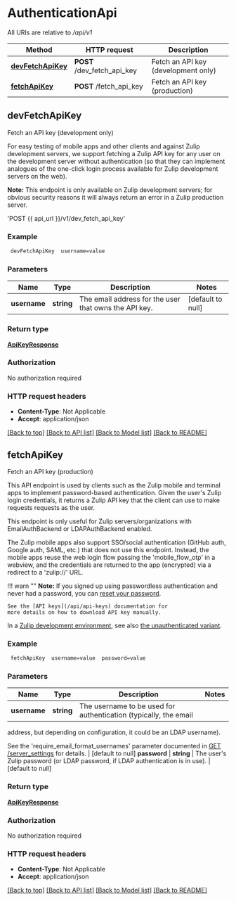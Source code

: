 # AuthenticationApi

All URIs are relative to */api/v1*

Method | HTTP request | Description
------------- | ------------- | -------------
[**devFetchApiKey**](AuthenticationApi.md#devFetchApiKey) | **POST** /dev_fetch_api_key | Fetch an API key (development only)
[**fetchApiKey**](AuthenticationApi.md#fetchApiKey) | **POST** /fetch_api_key | Fetch an API key (production)



## devFetchApiKey

Fetch an API key (development only)

For easy testing of mobile apps and other clients and against Zulip
development servers, we support fetching a Zulip API key for any user
on the development server without authentication (so that they can
implement analogues of the one-click login process available for Zulip
development servers on the web).

**Note:** This endpoint is only available on Zulip development
servers; for obvious security reasons it will always return an error
in a Zulip production server.

'POST {{ api_url }}/v1/dev_fetch_api_key'

### Example

```bash
 devFetchApiKey  username=value
```

### Parameters


Name | Type | Description  | Notes
------------- | ------------- | ------------- | -------------
 **username** | **string** | The email address for the user that owns the API key. | [default to null]

### Return type

[**ApiKeyResponse**](ApiKeyResponse.md)

### Authorization

No authorization required

### HTTP request headers

- **Content-Type**: Not Applicable
- **Accept**: application/json

[[Back to top]](#) [[Back to API list]](../README.md#documentation-for-api-endpoints) [[Back to Model list]](../README.md#documentation-for-models) [[Back to README]](../README.md)


## fetchApiKey

Fetch an API key (production)

This API endpoint is used by clients such as the Zulip mobile and
terminal apps to implement password-based authentication.  Given the
user's Zulip login credentials, it returns a Zulip API key that the client
can use to make requests requests as the user.

This endpoint is only useful for Zulip servers/organizations with
EmailAuthBackend or LDAPAuthBackend enabled.

The Zulip mobile apps also support SSO/social authentication (GitHub
auth, Google auth, SAML, etc.) that does not use this endpoint.  Instead,
the mobile apps reuse the web login flow passing the 'mobile_flow_otp' in
a webview, and the credentials are returned to the app (encrypted) via a redirect
to a 'zulip://' URL.

!!! warn \"\"
    **Note:** If you signed up using passwordless authentication and
    never had a password, you can [reset your password](/help/change-your-password).

    See the [API keys](/api/api-keys) documentation for
    more details on how to download API key manually.

In a [Zulip development environment](https://zulip.readthedocs.io/en/latest/development/overview.html),
see also [the unauthenticated variant](/api/dev-fetch-api-key).

### Example

```bash
 fetchApiKey  username=value  password=value
```

### Parameters


Name | Type | Description  | Notes
------------- | ------------- | ------------- | -------------
 **username** | **string** | The username to be used for authentication (typically, the email
address, but depending on configuration, it could be an LDAP username).

See the 'require_email_format_usernames' parameter documented in
[GET /server_settings](/api/get-server-settings) for details. | [default to null]
 **password** | **string** | The user's Zulip password (or LDAP password, if LDAP authentication is in use). | [default to null]

### Return type

[**ApiKeyResponse**](ApiKeyResponse.md)

### Authorization

No authorization required

### HTTP request headers

- **Content-Type**: Not Applicable
- **Accept**: application/json

[[Back to top]](#) [[Back to API list]](../README.md#documentation-for-api-endpoints) [[Back to Model list]](../README.md#documentation-for-models) [[Back to README]](../README.md)

